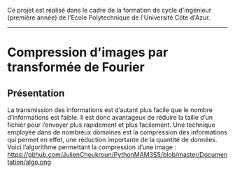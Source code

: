 Ce projet est réalisé dans le cadre de la formation de cycle d'ingénieur (première année) de l'Ecole Polytechnique de l'Université Côte d'Azur.
***
# Compression d'images par transformée de Fourier

## Présentation
La transmission des informations est d’autant plus facile que le nombre d’informations est faible.
Il est donc avantageux de réduire la taille d’un fichier pour l’envoyer plus rapidement et plus facilement. Une technique employée dans de nombreux domaines est la compression des informations qui permet en effet, une réduction importante de la quantité de données.
Voici l’algorithme permettant la compression d’une image :
https://github.com/JulienChoukroun/PythonMAM3S5/blob/master/Documentation/algo.png
